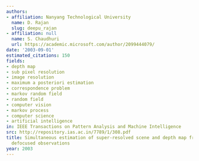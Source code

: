 ```yaml
---
authors:
- affiliation: Nanyang Technological University
  name: D. Rajan
  slug: deepu_rajan
- affiliation: null
  name: S. Chaudhuri
  url: https://academic.microsoft.com/author/2099444079/
date: '2003-09-01'
estimated_citations: 150
fields:
- depth map
- sub pixel resolution
- image resolution
- maximum a posteriori estimation
- correspondence problem
- markov random field
- random field
- computer vision
- markov process
- computer science
- artificial intelligence
in: IEEE Transactions on Pattern Analysis and Machine Intelligence
src: http://repository.ias.ac.in/7789/1/308.pdf
title: Simultaneous estimation of super-resolved scene and depth map from low resolution
  defocused observations
year: 2003
---
```

